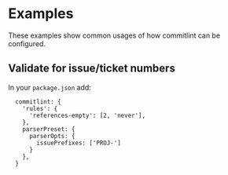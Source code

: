 # Examples

These examples show common usages of how commitlint can be configured.

## Validate for issue/ticket numbers

In your `package.json` add:

```
  commitlint: {
    'rules': {
      'references-empty': [2, 'never'],
    },
    parserPreset: {
      parserOpts: {
        issuePrefixes: ['PROJ-']
      }
    },
  }
```
